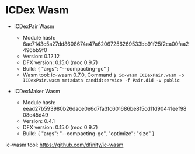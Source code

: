 # ICDex Wasm

- ICDexPair Wasm
    - Module hash: 6ae7143c5a27dd8608674a47a62067256269533bb91f25f2ca00faa2496bb9f0
    - Version: 0.12.12
    - DFX version: 0.15.0 (moc 0.9.7)
    - Build: {
        "args": "--compacting-gc"
    }
    - Wasm tool: ic-wasm 0.7.0, Command `$ ic-wasm ICDexPair.wasm -o ICDexPair.wasm metadata candid:service -f Pair.did -v public`

- ICDexMaker Wasm
    - Module hash: eead27b593980b26dace0e6d7fa3fc601686be8f5cd1fd90441eef9808e45d49
    - Version: 0.4.1
    - DFX version: 0.15.0 (moc 0.9.7)
    - Build: {
        "args": "--compacting-gc", 
        "optimize": "size"
    }


ic-wasm tool: https://github.com/dfinity/ic-wasm
